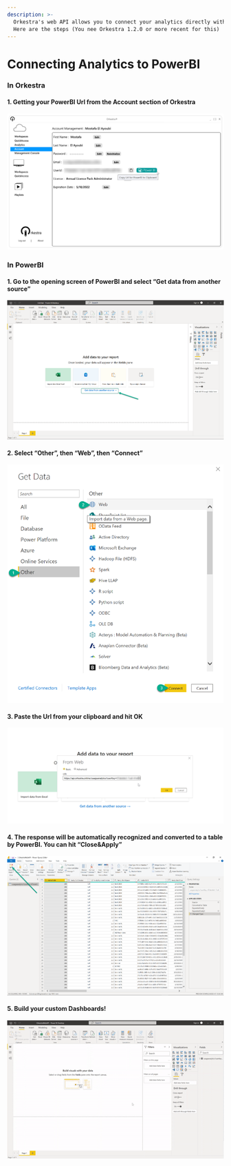 ```yaml
---
description: >-
  Orkestra's web API allows you to connect your analytics directly with PowerBI.
  Here are the steps (You nee Orkestra 1.2.0 or more recent for this)
---
```


# Connecting Analytics to PowerBI

### In Orkestra

#### 1. Getting your PowerBI Url from the Account section of Orkestra

![Clicking on the Power BI button will copy the Url to your clipboard](../.gitbook/assets/image%20%2814%29.png)

### In PowerBI

#### 1. Go to the opening screen of PowerBI and select “Get data from another source”

![](../.gitbook/assets/1.png)

#### 2. Select “Other”, then “Web”, then “Connect”

![](../.gitbook/assets/2.png)

#### 3. Paste the Url from your clipboard and hit OK

![](../.gitbook/assets/image%20%2813%29.png)

#### 4. The response will be automatically recognized and converted to a table by PowerBI. You can hit “Close&Apply”

![](../.gitbook/assets/4.png)

#### 5. Build your custom Dashboards!

![](../.gitbook/assets/orkestrawebapi%20%281%29.gif)

## 

